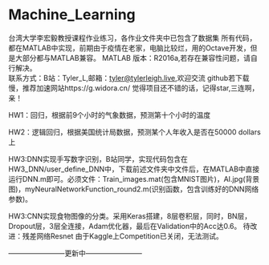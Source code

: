 # Machine_Learning
台湾大学李宏毅教授课程作业练习，各作业文件夹中已包含了数据集
  所有代码，都在MATLAB中实现，前期由于疫情在老家，电脑比较烂，用的Octave开发，但是大部分都与MATLAB兼容。
  MATLAB 版本：R2016a,若存在兼容性问题，请自行解决。  
  联系方式：B站：Tyler_L,邮箱：tyler@tylerleigh.live,欢迎交流
  github若下载慢，推荐加速网站https://g.widora.cn/
  觉得项目还不错的话，记得star,三连啊，亲！

HW1：回归，根据前9个小时的气象数据，预测第十个小时的温度

HW2：逻辑回归，根据美国统计局数据，预测某个人年收入是否在50000 dollars上

HW3:DNN实现手写数字识别，B站同学，实现代码包含在HW3_DNN/user_define_DNN中，下载前述文件夹中文件后，在MATLAB中直接运行DNN.m即可。必须文件：Train_images.mat(包含MNIST图片)，AI.jpg(背景图)，myNeuralNetworkFunction_round2.m(识别函数，包含训练好的DNN网络参数)。

HW3:CNN实现食物图像的分类。采用Keras搭建，8层卷积层，同时，BN层，Dropout层，3层全连接，Adam优化器，最后在Validation中的Acc达0.6。
    待改进：残差网络Resnet
    由于Kaggle上Competition已关闭，无法测试。
 
————————更新中————————
